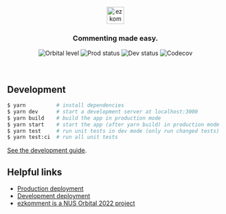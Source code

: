 <br>

<div align="center">
  <a href="https://ezkomment.joulev.dev"><img src="https://ezkomment.joulev.dev/images/logo-text.svg" alt="ezkomment" height="40"></a>
  <h3>Commenting made easy.</h3>
  <!-- not affiliated with Starship; however their logo is the most similar to Orbital logo on simple-icon that I can find -->
  <img alt="Orbital level" src="https://img.shields.io/badge/level-artemis-blue?style=flat-square&logo=starship">
  <img alt="Prod status" src="https://img.shields.io/github/checks-status/joulev/ezkomment/prod?label=prod&logo=vercel&style=flat-square">
  <img alt="Dev status" src="https://img.shields.io/github/checks-status/joulev/ezkomment/main?label=main&logo=vercel&style=flat-square">
  <img alt="Codecov" src="https://img.shields.io/codecov/c/gh/joulev/ezkomment?logo=codecov&style=flat-square">
</div>

<br>
<br>

## Development

```sh
$ yarn          # install dependencies
$ yarn dev      # start a development server at localhost:3000
$ yarn build    # build the app in production mode
$ yarn start    # start the app (after yarn build) in production mode
$ yarn test     # run unit tests in dev mode (only run changed tests)
$ yarn test:ci  # run all unit tests
```

[See the development guide](CONTRIBUTING.md).

## Helpful links

- [Production deployment](https://ezkomment.joulev.dev)
- [Development deployment](https://ezkdev.joulev.dev)
- [ezkomment is a NUS Orbital 2022 project](https://ezkdev.joulev.dev/orbital)
